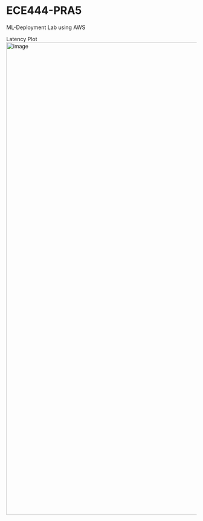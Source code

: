# ECE444-PRA5
ML-Deployment Lab using AWS

Latency Plot
<img width="1250" alt="image" src="https://github.com/user-attachments/assets/be5e5192-2c54-4105-9508-8feb9f98407a">
